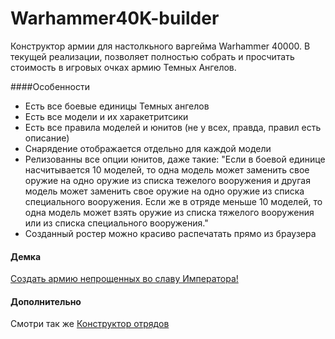 Warhammer40K-builder
====================

Конструктор армии для настолкьного варгейма Warhammer 40000.
В текущей реализации, позволяет полностью собрать и просчитать стоимость в игровых очках армию Темных Ангелов.

####Особенности 
* Есть все боевые единицы Темных ангелов
* Есть все модели и их харакетритсики
* Есть все правила моделей и юнитов (не у всех, правда, правил есть описание)
* Снарядение отображается отдельно для каждой модели
* Релизованны все опции юнитов, даже такие: "Если в боевой единице насчитывается 10 моделей, то одна модель может заменить свое оружие на одно оружие из списка тежелого вооружения и другая модель может заменить свое оружие на одно оружие из списка специального вооружения. Если же в отряде меньше 10 моделей, то одна модель может взять оружие из списка тяжелого вооружения или из списка специального вооружения."
* Созданный ростер можно красиво распечатать прямо из браузера


#### Демка
<a href="http://munimaev.github.io/Warhammer40K-builder/">Создать армию непрощенных во славу Императора!</a>

#### Дополнительно
Смотри так же <a href="https://github.com/munimaev/Warhammer40K-unitmaster">Конструктор отрядов</a>
